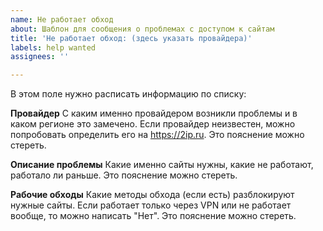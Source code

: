 ```yaml
---
name: Не работает обход
about: Шаблон для сообщения о проблемах с доступом к сайтам
title: 'Не работает обход: (здесь указать провайдера)'
labels: help wanted
assignees: ''

---
```


В этом поле нужно расписать информацию по списку:

**Провайдер**
С каким именно провайдером возникли проблемы и в каком регионе это замечено. Если провайдер неизвестен, можно попробовать определить его на https://2ip.ru. Это пояснение можно стереть.

**Описание проблемы**
Какие именно сайты нужны, какие не работают, работало ли раньше. Это пояснение можно стереть.

**Рабочие обходы**
Какие методы обхода (если есть) разблокируют нужные сайты. Если работает только через VPN или не работает вообще, то можно написать "Нет". Это пояснение можно стереть.

